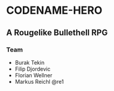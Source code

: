 # CODENAME-HERO
## A Rougelike Bullethell RPG

### Team
* Burak Tekin
* Filip Djordevic
* Florian Wellner
* Markus Reichl @re1